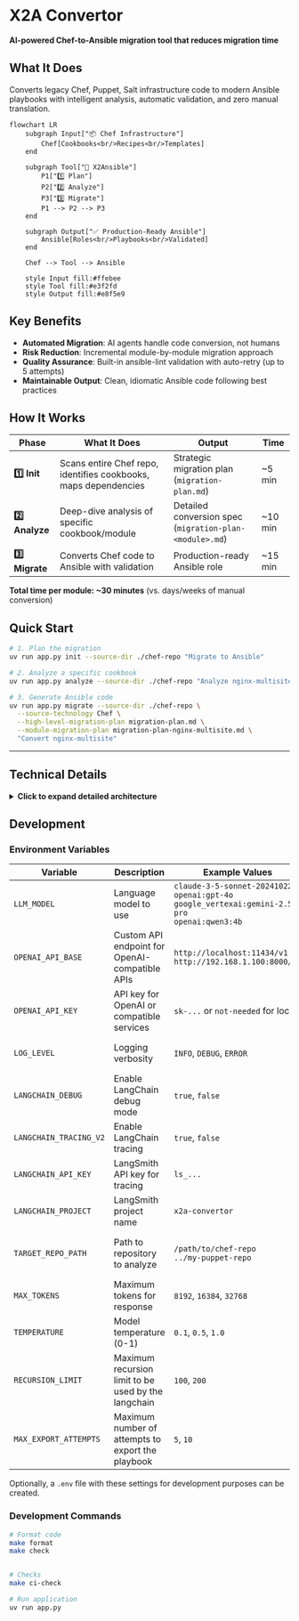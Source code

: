 # X2A Convertor

**AI-powered Chef-to-Ansible migration tool that reduces migration time**

## What It Does

Converts legacy Chef, Puppet, Salt infrastructure code to modern Ansible playbooks with intelligent analysis, automatic validation, and zero manual translation.

```mermaid
flowchart LR
    subgraph Input["📦 Chef Infrastructure"]
        Chef[Cookbooks<br/>Recipes<br/>Templates]
    end

    subgraph Tool["🤖 X2Ansible"]
        P1["1️⃣ Plan"]
        P2["2️⃣ Analyze"]
        P3["3️⃣ Migrate"]
        P1 --> P2 --> P3
    end

    subgraph Output["✅ Production-Ready Ansible"]
        Ansible[Roles<br/>Playbooks<br/>Validated]
    end

    Chef --> Tool --> Ansible

    style Input fill:#ffebee
    style Tool fill:#e3f2fd
    style Output fill:#e8f5e9
```

## Key Benefits

- **Automated Migration**: AI agents handle code conversion, not humans
- **Risk Reduction**: Incremental module-by-module migration approach
- **Quality Assurance**: Built-in ansible-lint validation with auto-retry (up to 5 attempts)
- **Maintainable Output**: Clean, idiomatic Ansible code following best practices

## How It Works

| Phase | What It Does | Output | Time |
|-------|--------------|--------|------|
| **1️⃣ Init** | Scans entire Chef repo, identifies cookbooks, maps dependencies | Strategic migration plan (`migration-plan.md`) | ~5 min |
| **2️⃣ Analyze** | Deep-dive analysis of specific cookbook/module | Detailed conversion spec (`migration-plan-<module>.md`) | ~10 min |
| **3️⃣ Migrate** | Converts Chef code to Ansible with validation | Production-ready Ansible role | ~15 min |

**Total time per module: ~30 minutes** (vs. days/weeks of manual conversion)

## Quick Start

```bash
# 1. Plan the migration
uv run app.py init --source-dir ./chef-repo "Migrate to Ansible"

# 2. Analyze a specific cookbook
uv run app.py analyze --source-dir ./chef-repo "Analyze nginx-multisite"

# 3. Generate Ansible code
uv run app.py migrate --source-dir ./chef-repo \
  --source-technology Chef \
  --high-level-migration-plan migration-plan.md \
  --module-migration-plan migration-plan-nginx-multisite.md \
  "Convert nginx-multisite"
```

---

## Technical Details

<details>
<summary><b>Click to expand detailed architecture</b></summary>

### Technical Workflow

```mermaid
flowchart TB
    Start([Chef Repository]) --> Init

    subgraph Init["1️⃣ INIT: Strategic Planning"]
        I1["Scan Repository"] --> I2["Identify Cookbooks"] --> I3["Map Dependencies"] --> I4["migration-plan.md"]
    end

    Init --> Analyze

    subgraph Analyze["2️⃣ ANALYZE: Deep-Dive"]
        A1["Select Module"] --> A2["Parse Recipes/Templates"] --> A3["Analyze Dependencies"] --> A4["migration-plan-MODULE.md"]
    end

    Analyze --> Migrate

    subgraph Migrate["3️⃣ MIGRATE: Code Generation"]
        M1["Read Plans"] --> M2["Convert .erb → .j2"] --> M3["Convert .rb → .yml"] --> M4["Validate"] --> M5["Ansible Role"]
    end

    Migrate --> Output["Production-Ready Ansible"]

    style Init fill:#e3f2fd
    style Analyze fill:#fff3e0
    style Migrate fill:#e8f5e9
```

### What Gets Converted

| Chef Artifact | Ansible Equivalent |
|---------------|-------------------|
| Recipes (`.rb`) | Tasks (`.yml`) |
| Templates (`.erb`) | Templates (`.j2`) |
| Attributes | Defaults (`defaults/main.yml`) |
| Resources | Modules + Tasks |
| Files | Files (copied) |

</details>

## Development

### Environment Variables

| Variable               | Description                                         | Example Values                                                                                           | Required                  |
| ---------------------- | --------------------------------------------------- | -------------------------------------------------------------------------------------------------------- | ------------------------- |
| `LLM_MODEL`            | Language model to use                               | `claude-3-5-sonnet-20241022`<br>`openai:gpt-4o`<br>`google_vertexai:gemini-2.5-pro`<br>`openai:qwen3:4b` | Yes                       |
| `OPENAI_API_BASE`      | Custom API endpoint for OpenAI-compatible APIs      | `http://localhost:11434/v1`<br>`http://192.168.1.100:8000/v1`                                            | No                        |
| `OPENAI_API_KEY`       | API key for OpenAI or compatible services           | `sk-...` or `not-needed` for local                                                                       | No                        |
| `LOG_LEVEL`            | Logging verbosity                                   | `INFO`, `DEBUG`, `ERROR`                                                                                 | No (default: INFO)        |
| `LANGCHAIN_DEBUG`      | Enable LangChain debug mode                         | `true`, `false`                                                                                          | No                        |
| `LANGCHAIN_TRACING_V2` | Enable LangChain tracing                            | `true`, `false`                                                                                          | No                        |
| `LANGCHAIN_API_KEY`    | LangSmith API key for tracing                       | `ls_...`                                                                                                 | No                        |
| `LANGCHAIN_PROJECT`    | LangSmith project name                              | `x2a-convertor`                                                                                          | No                        |
| `TARGET_REPO_PATH`     | Path to repository to analyze                       | `/path/to/chef-repo`<br>`../my-puppet-repo`                                                              | No (default: current dir) |
| `MAX_TOKENS`           | Maximum tokens for response                         | `8192`, `16384`, `32768`                                                                                 | No (default: 8192)        |
| `TEMPERATURE`          | Model temperature (0-1)                             | `0.1`, `0.5`, `1.0`                                                                                      | No (default: 0.1)         |
| `RECURSION_LIMIT`      | Maximum recursion limit to be used by the langchain | `100`, `200`                                                                                             | No (default: 100)         |
| `MAX_EXPORT_ATTEMPTS`  | Maximum number of attempts to export the playbook   | `5`, `10`                                                                                                | No (default: 5)           |

Optionally, a `.env` file with these settings for development purposes can be created.

### Development Commands

```bash
# Format code
make format
make check


# Checks
make ci-check

# Run application
uv run app.py
```
